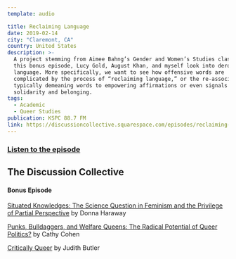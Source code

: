 ```yaml
---
template: audio

title: Reclaiming Language
date: 2019-02-14
city: "Claremont, CA"
country: United States
description: >-
  A project stemming from Aimee Bahng’s Gender and Women’s Studies class, in
  this bonus episode, Lucy Gold, August Khan, and myself look into derogatory
  language. More specifically, we want to see how offensive words are
  complicated by the process of “reclaiming language,” or the re-association of
  typically demeaning words to empowering affirmations or even signals of
  solidarity and belonging.
tags:
  - Academic
  - Queer Studies
publication: KSPC 88.7 FM
link: https://discussioncollective.squarespace.com/episodes/reclaiming-language
---
```


### [Listen to the episode](https://anchor.fm/discussioncollective/episodes/Reclaiming-Language-Bonus-Episode-e36f41)

## The Discussion Collective

#### Bonus Episode

[Situated Knowledges: The Science Question in Feminism and the Privilege of Partial Perspective](https://philpapers.org/rec/HARSKT) by Donna Haraway

[Punks, Bulldaggers, and Welfare Queens: The Radical Potential of Queer Politics?](https://read.dukeupress.edu/glq/article/3/4/437/9940/Punks-Bulldaggers-and-Welfare-Queens-The-Radical) by Cathy Cohen

[Critically Queer](https://read.dukeupress.edu/glq/article/1/1/17/9896/Critically-Queer) by Judith Butler
